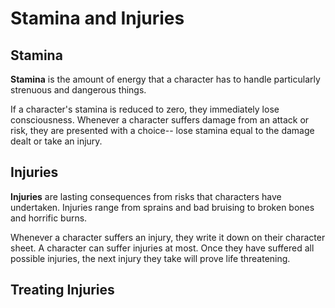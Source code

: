 # Stamina and Injuries

<!-- why have health tho? -->

<!-- Tension is necessary for drama. Nothing is more exciting than overcoming an obstacle where failure would have meant death. However, death from a single obstacle is unfulfilling-- we feel cheated when a single pit of spikes skewers our hero of the past several hours in the space of ten fateful seconds, particularly if we play that hero. -->

## Stamina

**Stamina** is the amount of energy that a character has to handle particularly strenuous and dangerous things.

If a character's stamina is reduced to zero, they immediately lose consciousness. Whenever a character suffers damage from an attack or risk, they are presented with a choice-- lose stamina equal to the damage dealt or take an injury.

<!-- Stamina is a health bar based on Brawn. Players should be able to take about six hits before injuries, so high stamina characters should be around 50 to start and around 200 at max level (+2 skill dice, +15 brawn) -->



## Injuries

**Injuries** are lasting consequences from risks that characters have undertaken. Injuries range from sprains and bad bruising to broken bones and horrific burns. 

Whenever a character suffers an injury, they write it down on their character sheet. A character can suffer <!-- 3 + will/5? --> injuries at most. Once they have suffered all possible injuries, the next injury they take will prove life threatening.

<!-- Whenever a character attempts to do something  pertaining to an injury, they must spend a die on that injury. -->



## Treating Injuries

<!-- injuries can be treated by knowledge. -->

